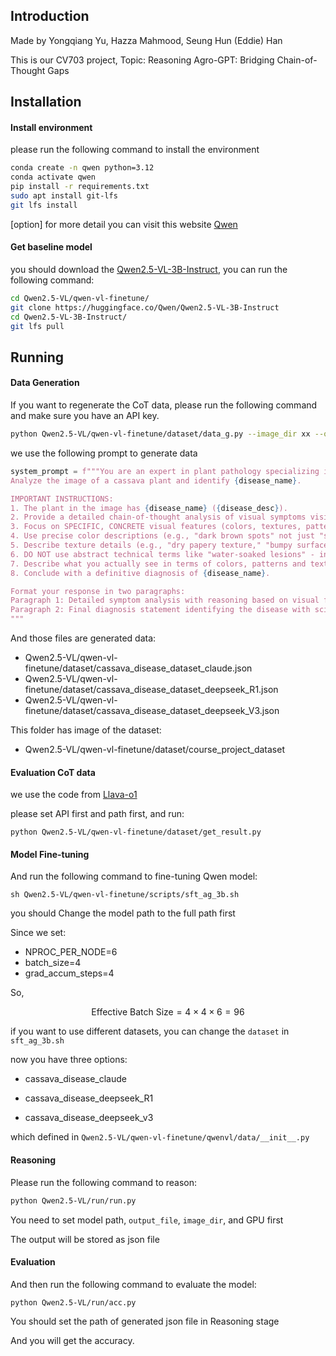 ## Introduction

Made by Yongqiang Yu, Hazza Mahmood, Seung Hun (Eddie) Han

This is our CV703 project, Topic: Reasoning Agro-GPT: Bridging Chain-of-Thought Gaps



## Installation

#### Install environment

please run the following command to install the environment

```bash
conda create -n qwen python=3.12
conda activate qwen
pip install -r requirements.txt
sudo apt install git-lfs
git lfs install
```

[option] for more detail you can visit this website [Qwen](https://github.com/QwenLM/Qwen2.5-VL)



#### Get baseline model

you should download the [Qwen2.5-VL-3B-Instruct](https://huggingface.co/Qwen/Qwen2.5-VL-3B-Instruct), you can run the following command:

```bash
cd Qwen2.5-VL/qwen-vl-finetune/
git clone https://huggingface.co/Qwen/Qwen2.5-VL-3B-Instruct
cd Qwen2.5-VL-3B-Instruct/
git lfs pull
```



## Running

#### Data Generation

If you want to regenerate the CoT data, please run the following command and make sure you have an API key.

```bash
python Qwen2.5-VL/qwen-vl-finetune/dataset/data_g.py --image_dir xx --output_file xx --api_key xx --model xx --vary_questions --sample_limit 1000
```

we use the following prompt to generate data

```python
system_prompt = f"""You are an expert in plant pathology specializing in cassava diseases.
Analyze the image of a cassava plant and identify {disease_name}.

IMPORTANT INSTRUCTIONS:
1. The plant in the image has {disease_name} ({disease_desc}).
2. Provide a detailed chain-of-thought analysis of visual symptoms visible in the image.
3. Focus on SPECIFIC, CONCRETE visual features (colors, textures, patterns, shapes).
4. Use precise color descriptions (e.g., "dark brown spots" not just "spots").
5. Describe texture details (e.g., "dry papery texture," "bumpy surface").
6. DO NOT use abstract technical terms like "water-soaked lesions" - instead describe the specific appearance.
7. Describe what you actually see in terms of colors, patterns and textures.
8. Conclude with a definitive diagnosis of {disease_name}.

Format your response in two paragraphs:
Paragraph 1: Detailed symptom analysis with reasoning based on visual features.
Paragraph 2: Final diagnosis statement identifying the disease with scientific name.
"""
```

And those files are generated data:

- Qwen2.5-VL/qwen-vl-finetune/dataset/cassava_disease_dataset_claude.json
- Qwen2.5-VL/qwen-vl-finetune/dataset/cassava_disease_dataset_deepseek_R1.json
- Qwen2.5-VL/qwen-vl-finetune/dataset/cassava_disease_dataset_deepseek_V3.json

This folder has image of the dataset:

- Qwen2.5-VL/qwen-vl-finetune/dataset/course_project_dataset



#### Evaluation CoT data

we use the code from [Llava-o1](https://github.com/mbzuai-oryx/LlamaV-o1/blob/main/eval/get_result.py)

please set API first and path first, and run:

```
python Qwen2.5-VL/qwen-vl-finetune/dataset/get_result.py
```





#### Model Fine-tuning

And run the following command to fine-tuning Qwen model:

```
sh Qwen2.5-VL/qwen-vl-finetune/scripts/sft_ag_3b.sh
```

you should Change the model path to the full path first

Since we set:

- NPROC_PER_NODE=6
- batch_size=4
- grad_accum_steps=4



So,

$$ \text{Effective Batch Size} = 4 \times 4 \times 6 = 96$$



if you want to use different datasets, you can change the `dataset` in `sft_ag_3b.sh`

now you have three options:

- cassava_disease_claude
- cassava_disease_deepseek_R1

- cassava_disease_deepseek_v3

which defined in `Qwen2.5-VL/qwen-vl-finetune/qwenvl/data/__init__.py`



#### Reasoning

Please run the following command to reason:

```bash
python Qwen2.5-VL/run/run.py
```

You need to set model path, `output_file`, `image_dir`, and GPU first

The output will be stored as json file

#### Evaluation

And then run the following command to evaluate the model:

```
python Qwen2.5-VL/run/acc.py
```

You should set the path of generated json file in Reasoning stage

And you will get the accuracy.



